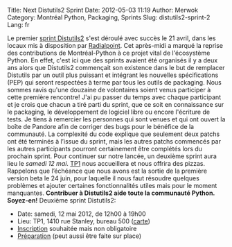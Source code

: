 Title: Next Distutils2 Sprint
Date: 2012-05-03 11:19
Author: Merwok
Category: Montréal Python, Packaging, Sprints
Slug: distutils2-sprint-2
Lang: fr

Le premier [sprint Distutils2][] s'est déroulé avec succès le 21 avril,
dans les locaux mis à disposition par [Radialpoint][]. Cet après-midi a
marqué la reprise des contributions de Montréal-Python à ce projet vital
de l'écosystème Python. En effet, c'est ici que des sprints avaient été
organisés il y a deux ans alors que Distutils2 commençait son existence
dans le but de remplacer Distutils par un outil plus puissant et
intégrant les nouvelles spécifications (PEP) qui seront respectées à
terme par tous les outils de packaging. Nous sommes ravis qu'une
douzaine de volontaires soient venus participer à cette première
rencontre! J'ai pu passer du temps avec chaque participant et je crois
que chacun a tiré parti du sprint, que ce soit en connaissance sur le
packaging, le développement de logiciel libre ou encore l'écriture de
tests. Je tiens à remercier les personnes qui sont venues et qui ont
ouvert la boîte de Pandore afin de corriger des bugs pour le bénéfice de
la communauté. La complexité du code explique que seulement deux patchs
ont été terminés à l’issue du sprint, mais les autres patchs commencés
par les autres participants pourront certainement être complétés lors du
prochain sprint. Pour continuer sur notre lancée, un deuxième sprint
aura lieu le *samedi 12 mai*. [TP1][] nous accueillera et nous offrira
des pizzas. Rappelons que l’échéance que nous avons est la sortie de la
première version beta le 24 juin, pour laquelle il nous faut résoudre
quelques problèmes et ajouter certaines fonctionnalités utiles mais pour
le moment manquantes. **Contribuer à Distutils2 aide toute la communauté
Python. Soyez-en!** Deuxième sprint Distutils2:

-   Date: samedi, 12 mai 2012, de 12h00 à 19h00
-   Lieu: TP1, 1410 rue Stanley, bureau 500 ([carte][])
-   [Inscription][] souhaitée mais non obligatoire
-   [Préparation][] (peut aussi être faite sur place)

  [sprint Distutils2]: http://montrealpython.org/2012/03/distutils2-sprint/
  [Radialpoint]: http://www.radialpoint.com/
  [TP1]: http://www.tp1.ca/
  [carte]: http://g.co/maps/c662j
  [Inscription]: http://next-distutils2-sprint.eventbrite.ca/
  [Préparation]: http://wiki.python.org/moin/Distutils2/Sprints
